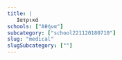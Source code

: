 ```yaml
---
title: |
   Ιατρικά
schools: ["Αθήνα"]
subcategory: ["school221120180710"]
slug: "medical"
slugSubcategory: [""]
---
```




